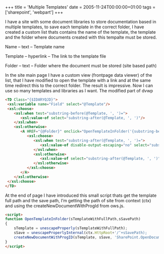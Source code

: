 +++
title = 'Multiple Templates'
date = 2005-11-24T00:00:00+01:00
tags = ['sharepoint', 'webpart']
+++

I have a site with some document libraries to store documentation based in multiple templates, to save each template in the correct folder, I have created a custom list thats contains the name of the template, the template and the folder where documents created with this tempalte must be stored.

Name – text – Template name

Template – hyperlink – The link to the template file

Folder – text – Folder where  the document must be stored (site based path)

In the site main page I have a custom view (frontpage data viewer) of the list, that I have modified to open the template with a link and at the same time redirect this to the correct folder. The result is impressive. Now I can use so many templates and libraries as I want. The modified part of dvwp

```html
<TD Class="{$IDARYQJD}">
 <xsl:variable name="Field" select="@Template"/>
 <xsl:choose>
    <xsl:when test="substring-before(@Template, ', ')=">
       <xsl:value-of select="substring-after(@Template, ', ')"/>
    </xsl:when>
    <xsl:otherwise>
       <A HREF="{@Folder}" onclick="OpenTemplateInFolder('{substring-before(@Template, ', ')}’,'{@Folder}’);">
          <xsl:choose>
             <xsl:when test="substring-after(@Template, ', ')=">
                <xsl:value-of disable-output-escaping="no" select="substring-before(@Template, ', ')"/>
             </xsl:when>
             <xsl:otherwise>
                <xsl:value-of select="substring-after(@Template, ', ')"/>
             </xsl:otherwise>
          </xsl:choose>
       </A>
    </xsl:otherwise>
 </xsl:choose>
</TD>
```

At the end of page I have introduced this small script thats get the template full path and the save path, I’m getting the path of site from context (ctx) and using the createNewDocumentWithProgId from ows.js.


```html
<script>
function OpenTemplateInFolder(sTemplateWithFullPath,sSavePath)
{
    sTemplate = unescapeProperly(sTemplateWithFullPath);
    sSave = unescapeProperlyInternal(ctx.HttpRoot+'/’+sSavePath);
    createNewDocumentWithProgID(sTemplate, sSave, 'SharePoint.OpenDocuments’, false);
}
</script>
```